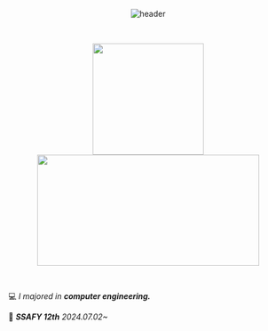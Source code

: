 <div align="center">
  
![header](https://capsule-render.vercel.app/api?type=waving&color=0:C1ECF8,30:8AE6FF,100:4007B5&height=220&section=header&text=SilverLine&fontSize=70&fontAlign=78&fontAlignY=40&fontColor=EEEEEE&animation=fadeIn)

<br>

<a href="https://github.com/98silverline"><img height=200 align="center" src="https://github-readme-stats.vercel.app/api?username=98silverline&show_icons=true&theme=buefy&card_width=300" /></a>
<a href="https://solved.ac/95dmstjs"><img height=200 width=400 align="center" src="http://mazassumnida.wtf/api/v2/generate_badge?boj=95dmstjs" /></a>

</div>

<br>

💻 *I majored in **computer engineering.***

💙 ***SSAFY 12th*** *2024.07.02~*

<br>
